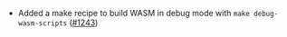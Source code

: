 - Added a make recipe to build WASM in debug mode with `make debug-wasm-scripts`
  ([#1243](https://github.com/anoma/anoma/pull/1243))